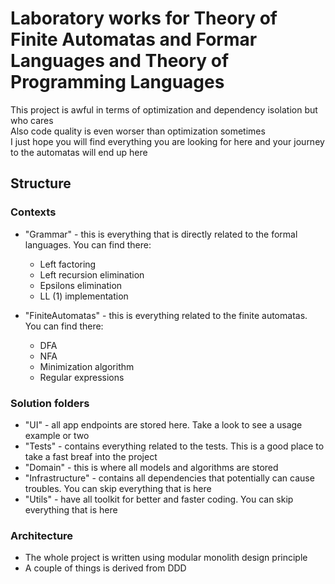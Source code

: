 # Laboratory works for Theory of Finite Automatas and Formar Languages and Theory of Programming Languages 

This project is awful in terms of optimization and dependency isolation but who cares<br/>
Also code quality is even worser than optimization sometimes<br/>
I just hope you will find everything you are looking for here and your journey to the automatas will end up here<br/>

## Structure

### Contexts
* "Grammar" - this is everything that is directly related to the formal languages. You can find there:
  * Left factoring
  * Left recursion elimination
  * Epsilons elimination
  * LL (1) implementation
  
* "FiniteAutomatas" - this is everything related to the finite automatas. You can find there:
  * DFA
  * NFA
  * Minimization algorithm
  * Regular expressions

### Solution folders
* "UI" - all app endpoints are stored here. Take a look to see a usage example or two
* "Tests" - contains everything related to the tests. This is a good place to take a fast breaf into the project
* "Domain" - this is where all models and algorithms are stored
* "Infrastructure" - contains all dependencies that potentially can cause troubles. You can skip everything that is here 
* "Utils" - have all toolkit for better and faster coding. You can skip everything that is here 

### Architecture 
* The whole project is written using modular monolith design principle
* A couple of things is derived from DDD<br/>
